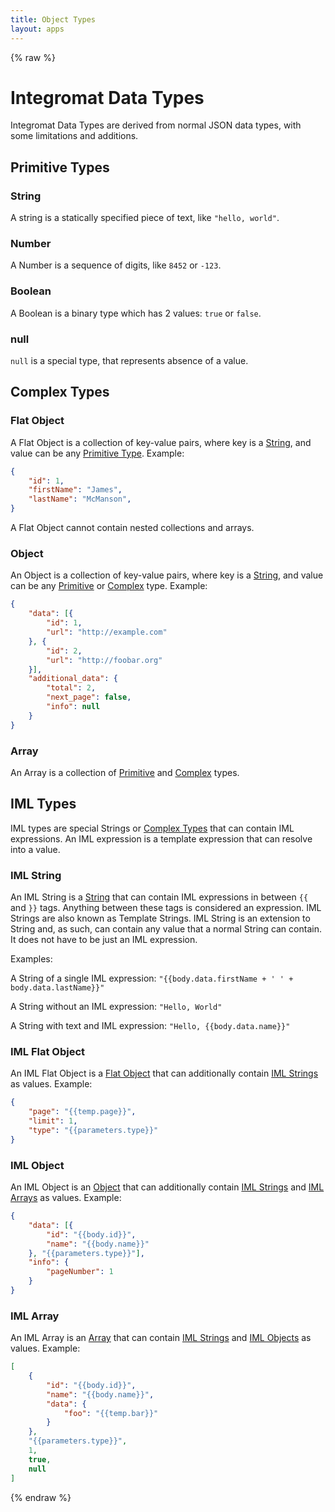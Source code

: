 ```yaml
---
title: Object Types
layout: apps
---
```


{% raw %}

# Integromat Data Types

Integromat Data Types are derived from normal JSON data types, with some
limitations and additions.

## Primitive Types

### String

A string is a statically specified piece of text, like `"hello, world"`.

### Number

A Number is a sequence of digits, like `8452` or `-123`.

### Boolean

A Boolean is a binary type which has 2 values: `true` or `false`.

### null

`null` is a special type, that represents absence of a value.

## Complex Types

### Flat Object

A Flat Object is a collection of key-value pairs, where key is a
[String](#string), and value can be any
[Primitive Type](#primitive-types). Example:

```json
{
    "id": 1,
    "firstName": "James",
    "lastName": "McManson",
}
```

A Flat Object cannot contain nested collections and arrays.

### Object

An Object is a collection of key-value pairs, where key is a
[String](#string), and value can be any [Primitive](#primitive-types) or
[Complex](#complex-types) type. Example:

```json
{
    "data": [{
        "id": 1,
        "url": "http://example.com"
    }, {
        "id": 2,
        "url": "http://foobar.org"
    }],
    "additional_data": {
        "total": 2,
        "next_page": false,
        "info": null
    }
}
```

### Array

An Array is a collection of [Primitive](#primitive-types) and
[Complex](#complex-types) types.

## IML Types

IML types are special Strings or [Complex Types](#complex-types) that
can contain IML expressions. An IML expression is a template expression
that can resolve into a value.

### IML String

An IML String is a [String](#string) that can contain IML expressions in
between `{{` and `}}` tags. Anything between these tags is considered an
expression. IML Strings are also known as Template Strings. IML String
is an extension to String and, as such, can contain any value that a
normal String can contain. It does not have to be just an IML
expression.

Examples:

A String of a single IML expression: `"{{body.data.firstName + ' ' +
body.data.lastName}}"`

A String without an IML expression: `"Hello, World"`

A String with text and IML expression: `"Hello, {{body.data.name}}"`

### IML Flat Object

An IML Flat Object is a [Flat Object](#flat-object) that can
additionally contain [IML Strings](#iml-string) as values. Example:

```json
{
    "page": "{{temp.page}}",
    "limit": 1,
    "type": "{{parameters.type}}"
}
```

### IML Object

An IML Object is an [Object](#object) that can additionally contain
[IML Strings](#iml-string) and [IML Arrays](#iml-array) as values.
Example:

```json
{
    "data": [{
        "id": "{{body.id}}",
        "name": "{{body.name}}"
    }, "{{parameters.type}}"],
    "info": {
        "pageNumber": 1
    }
}
```

### IML Array

An IML Array is an [Array](#array) that can contain
[IML Strings](#iml-string) and [IML Objects](#iml-object) as values.
Example:

```json
[   
    {
        "id": "{{body.id}}",
        "name": "{{body.name}}",
        "data": {
            "foo": "{{temp.bar}}"
        }
    }, 
    "{{parameters.type}}",
    1,
    true,
    null
]
```

{% endraw %}
